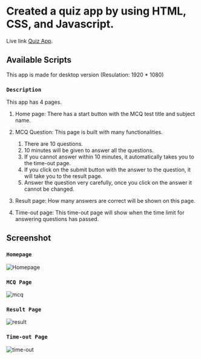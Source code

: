 # Created a quiz app by using HTML, CSS, and Javascript.

Live link [Quiz App](https://sunny-tanuki-d0e903.netlify.app/home.html).

## Available Scripts

This app is made for desktop version (Resulation: 1920 * 1080)

### `Description`

This app has 4 pages.
1. Home page: There has a start button with the MCQ test title and subject name.

2. MCQ Question: This page is built with many functionalities.
    1. There are 10 questions.
    2. 10 minutes will be given to answer all the questions.
    3. If you cannot answer within 10 minutes, it automatically takes you to the time-out page.
    4. If you click on the submit button with the answer to the question, it will take you to the result page.
    5. Answer the question very carefully, once you click on the answer it cannot be changed.

3. Result page: How many answers are correct will be shown on this page.

4. Time-out page: This time-out page will show when the time limit for answering questions has passed.

## Screenshot
### `Homepage`
![Homepage](https://user-images.githubusercontent.com/86659438/199005990-09d0b080-6954-4e76-bdc7-f19c20adc063.png)

### `MCQ Page`
![mcq](https://user-images.githubusercontent.com/86659438/199006549-79025f00-827a-4a9f-83ca-a4b6bf433a4c.png)

### `Result Page`
![result](https://user-images.githubusercontent.com/86659438/199008258-f2982c77-990a-496c-aed2-77d78825c59d.png)

### `Time-out Page`
![time-out](https://user-images.githubusercontent.com/86659438/199008439-8e50f282-28e0-492e-84af-75904a806410.png)

